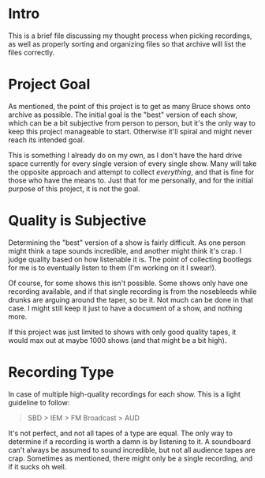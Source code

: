 # Intro
This is a brief file discussing my thought process when picking recordings, as well as properly sorting and organizing files so that archive will list the files correctly.

# Project Goal
As mentioned, the point of this project is to get as many Bruce shows onto archive as possible. The initial goal is the "best" version of each show, which can be a bit subjective from person to person, but it's the only way to keep this project manageable to start. Otherwise it'll spiral and might never reach its intended goal. 

This is something I already do on my own, as I don't have the hard drive space currently for every single version of every single show. Many will take the opposite approach and attempt to collect *everything*, and that is fine for those who have the means to. Just that for me personally, and for the initial purpose of this project, it is not the goal.

# Quality is Subjective
Determining the "best" version of a show is fairly difficult. As one person might think a tape sounds incredible, and another might think it's crap. I judge quality based on how listenable it is. The point of collecting bootlegs for me is to eventually listen to them (I'm working on it I swear!). 

Of course, for some shows this isn't possible. Some shows only have one recording available, and if that single recording is from the nosebleeds while drunks are arguing around the taper, so be it. Not much can be done in that case. I might still keep it just to have a document of a show, and nothing more.

If this project was just limited to shows with only good quality tapes, it would max out at maybe 1000 shows (and that might be a bit high).

# Recording Type
In case of multiple high-quality recordings for each show. This is a light guideline to follow:
> SBD > IEM > FM Broadcast > AUD

It's not perfect, and not all tapes of a type are equal. The only way to determine if a recording is worth a damn is by listening to it. A soundboard can't always be assumed to sound incredible, but not all audience tapes are crap. Sometimes as mentioned, there might only be a single recording, and if it sucks oh well.
